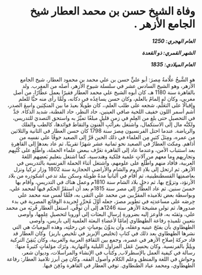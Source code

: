 <h1 dir="rtl">وفاة الشيخ حسن بن محمد العطار شيخ الجامع الأزهر .</h1>

<h5 dir="rtl">العام الهجري:  1250

الشهر القمري: ذو القعدة

العام الميلادي: 1835</h5>

<p dir="rtl">هو الشَّيخُ علَّامةُ مِصرَ: أبو عليٍّ حسن بن علي محمد بن محمود العطار، شيخ الجامع الأزهر، وهو الشيخ السادس عشر في سلسلة شيوخ الأزهر، أصله من المغرب. ولد بالقاهرة سنة 1180 هـ، كان أبوه الشيخ علي محمد العطار فقيرًا يعمل عطَّارًا، من أصل مغربي، وكان له إلمامٌ بالعلم، وكان حسن يساعِدُه في دكانه، ولَمَّا رأى منه حبًّا للعلم وإقبالًا على التعَلُّم، شجعه على طلب العلم،، كان طويلًا بعيدَ ما بين المنكِبَين واسِعَ الصدر، أشم أسمر اللون خفيف اللحية صافي العينين، حاد النظر، حاد الفطنة، شديد الذكاء. جَدَّ في التحصيلِ حتى بلغ من العِلمِ في زمنٍ قليلٍ مبلغًا تميَّزَ به واستحق التصديَ للتدريس، ولكنَّه مال إلى الاستكمال، واشتغل بغرائبِ الفنون والتقاط فوائدها، كالطب والفلك والرياضة. عندما احتل الفرنسيون مِصرَ سنة 1798 كان حسن العطار في الثانية والثلاثين من عمره، ومِثلَ كثيرٍ مِن العلماء في ذلك الحين فَرَّ إلى الصعيد خوفًا على نفسِه من أذاهم. ومكث العطارُ في الصعيد نحو ثمانية عشر شهرًا تقريبًا، ثم عاد بعدها إلى القاهرةِ بعد استتباب الأمن، وعندما عاد إلى القاهرة تعَرَّف ببعض علماء الحملة، واطَّلع على كُتُبِهم وتجارِبِهم وما معهم من آلاتٍ علمية فلكية وهندسية، كما اشتغل بتعليمِ بَعضِهم اللغةَ العربية، فأفاد منهم واطَّلَع على علومهم، واشتغل أثناءَ الحملة الفرنسية بالتدريس في الأزهر. ثم ارتحل إلى بلادِ الروم والشام والأراضي الحجازية سنة 1802 وزار تركيا ونزل بعاصمتِها القسطنطينية، ثم أقام في ألبانيا مدةً طويلة وسكن ببلد تدعي اشكودره من بلاد الأرنؤد، وتزوَّج بها، ثم دخل بلاد الشام سنة 1810م وعمل هناك في التدريسِ، وأقام بها خمسَ سنين. ثم عاد العطَّارُ إلى مصر سنة 1815م بعد أن استقَرَّ الحكم فيها لمحمد علي، وبواسطة بعض تلاميذه المقرَّبين من محمد علي التقى به، فلَمَّا لَمس منه محمد علي حِرصَه على مساعدتِه في تطوير مصرَ، جعله أوَّلَ مُحرِّرٍ لجريدة الوقائع المصرية في بدء صدورِها، ثم تولى مشيخةَ الأزهر سنة 1246هـ إلى أن توفِّي. استغل العطار قُربَه من محمد علي، وثقتَه به، فأوعز إليه بضرورةِ إرسالِ البعثات إلى أوروبا لتحصيلِ عِلمِها، وأوصى بتعيينِ تلميذه رفاعة الطهطاوي إمامًا لأعضاءِ البعثة العلمية إلى باريس، وأوصى الطهطاوي بأن يفتَحَ عينيه وعقله، وأن يدوِّنَ يومياتٍ عن رحلتِه، وهذه اليومياتُ هي التي نشرها الطهطاوي بعد ذلك في كتابِ (تخليص الإبريز في تلخيص باريز)  وكان العطار قد قاد حركةَ إصلاحِ الأزهر في عصره، وجمع بين الثقافةِ العربية والغربية، وكان يُتقِنُ التركية ويلِمُّ بالفرنسية. وكان يحسِنُ عَمَل المزاول الليلية والنهارية. وتَرَك مؤلفاتٍ كثيرةً منها: رسالة في كيفية العمل بالإسطرلاب, وكتاب في الإنشاء والمراسلات، وديوان شعر، وحواشٍ في اللغة والمنطق وعلم الكلام وأصول الفقه. وكان مِن أبرز تلاميذ العطار: رفاعة الطهطاوي، ومحمد عياد الطنطاوي. توفي العطار في القاهرة ودُفِنَ فيها.</p></br>

